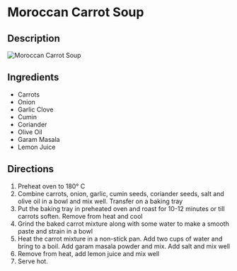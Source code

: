 # Moroccan Carrot Soup

## Description
![Moroccan Carrot Soup](https://www.themealdb.com/images/media/meals/jcr46d1614763831.jpg "Moroccan Carrot Soup")

## Ingredients
- Carrots
- Onion
- Garlic Clove
- Cumin
- Coriander
- Olive Oil
- Garam Masala
- Lemon Juice

## Directions
1. Preheat oven to 180° C
2. Combine carrots, onion, garlic, cumin seeds, coriander seeds, salt and olive oil in a bowl and mix well. Transfer on a baking tray
3. Put the baking tray in preheated oven and roast for 10-12 minutes or till carrots soften. Remove from heat and cool
4. Grind the baked carrot mixture along with some water to make a smooth paste and strain in a bowl
5. Heat the carrot mixture in a non-stick pan. Add two cups of water and bring to a boil. Add garam masala powder and mix. Add salt and mix well
6. Remove from heat, add lemon juice and mix well
7. Serve hot.
